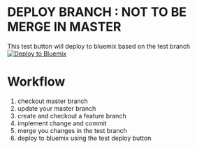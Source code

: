 # DEPLOY BRANCH : NOT TO BE MERGE IN MASTER

This test button will deploy to bluemix based on the test branch [![Deploy to Bluemix](https://bluemix.net/deploy/button.png)](https://bluemix.net/deploy?repository=https://github.com/mendix/IBM-Watson-Connector-Suite.git&branch=test)

# Workflow

1. checkout master branch
1. update your master branch
1. create and checkout a feature branch
1. implement change and commit
1. merge you changes in the test branch
1. deploy to bluemix using the test deploy button
